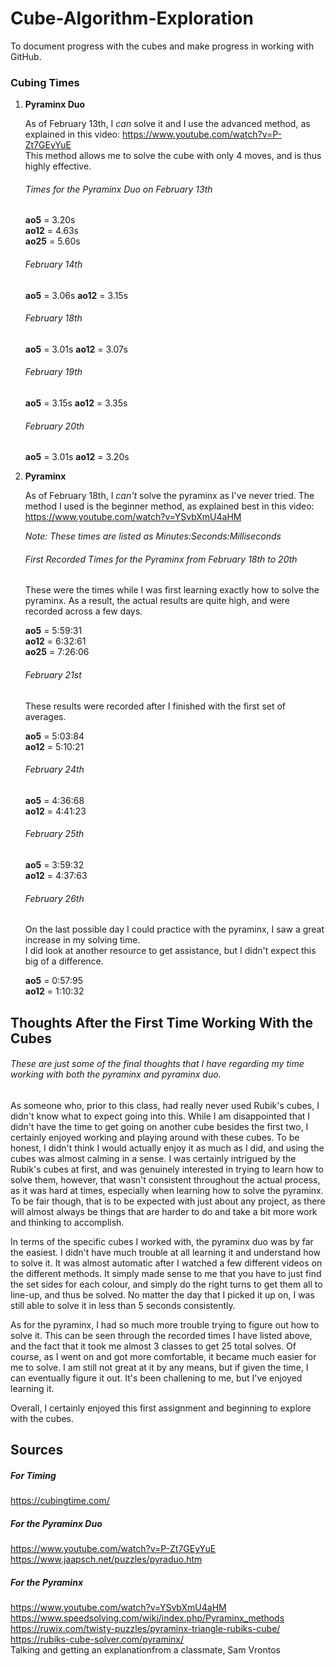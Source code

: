 # Cube-Algorithm-Exploration
To document progress with the cubes and make progress in working with GitHub.   


### **Cubing Times**

1. **Pyraminx Duo**
     
   As of February 13th, I *can* solve it and I use the advanced method, as explained in this video: https://www.youtube.com/watch?v=P-Zt7GEyYuE  
   This method allows me to solve the cube with only 4 moves, and is thus highly effective. 
   
   ###### Times for the Pyraminx Duo on February 13th
   
   **ao5** = 3.20s  
   **ao12** = 4.63s  
   **ao25** = 5.60s  
   
   ###### February 14th
   
   **ao5** = 3.06s
   **ao12** = 3.15s
   
   ###### February 18th
   
   **ao5** = 3.01s
   **ao12** = 3.07s

   ###### February 19th
   
   **ao5** = 3.15s
   **ao12** = 3.35s
   
   ###### February 20th
   
   **ao5** = 3.01s
   **ao12** = 3.20s  
         
2. **Pyraminx**

   As of February 18th, I *can't* solve the pyraminx as I've never tried.
   The method I used is the beginner method, as explained best in this video: https://www.youtube.com/watch?v=YSvbXmU4aHM
   
   *Note: These times are listed as Minutes:Seconds:Milliseconds*
   
   ###### First Recorded Times for the Pyraminx from February 18th to 20th
   
   These were the times while I was first learning exactly how to solve the pyraminx. 
   As a result, the actual results are quite high, and were recorded across a few days.  
   
   **ao5** = 5:59:31    
   **ao12** = 6:32:61     
   **ao25** = 7:26:06    

   ###### February 21st  
   
   These results were recorded after I finished with the first set of averages.  
   
   **ao5** = 5:03:84   
   **ao12** = 5:10:21    

   ###### February 24th   
   
   **ao5** = 4:36:68    
   **ao12** = 4:41:23   
   
   ###### February 25th  
    
   **ao5** = 3:59:32   
   **ao12** = 4:37:63  
   
   ###### February 26th   
   
   On the last possible day I could practice with the pyraminx, I saw a great increase in my solving time.   
   I did look at another resource to get assistance, but I didn't expect this big of a difference.    
   
   **ao5** = 0:57:95  
   **ao12** = 1:10:32  

## Thoughts After the First Time Working With the Cubes

###### These are just some of the final thoughts that I have regarding my time working with both the pyraminx and pyraminx duo. 

As someone who, prior to this class, had really never used Rubik's cubes, I didn't know what to expect going into this. While I am disappointed that I didn't have the time to get going on another cube besides the first two, I certainly enjoyed working and playing around with these cubes. To be honest, I didn't think I would actually enjoy it as much as I did, and using the cubes was almost calming in a sense. I was certainly intrigued by the Rubik's cubes at first, and was genuinely interested in trying to learn how to solve them, however, that wasn't consistent throughout the actual process, as it was hard at times, especially when learning how to solve the pyraminx. To be fair though, that is to be expected with just about any project, as there will almost always be things that are harder to do and take a bit more work and thinking to accomplish. 

In terms of the specific cubes I worked with, the pyraminx duo was by far the easiest. I didn't have much trouble at all learning it and understand how to solve it. It was almost automatic after I watched a few different videos on the different methods. It simply made sense to me that you have to just find the set sides for each colour, and simply do the right turns to get them all to line-up, and thus be solved. No matter the day that I picked it up on, I was still able to solve it in less than 5 seconds consistently. 

As for the pyraminx, I had so much more trouble trying to figure out how to solve it. This can be seen through the recorded times I have listed above, and the fact that it took me almost 3 classes to get 25 total solves. Of course, as I went on and got more comfortable, it became much easier for me to solve. I am still not great at it by any means, but if given the time, I can eventually figure it out. It's been challening to me, but I've enjoyed learning it.

Overall, I certainly enjoyed this first assignment and beginning to explore with the cubes.

  
## Sources 

##### For Timing
https://cubingtime.com/

##### For the Pyraminx Duo
https://www.youtube.com/watch?v=P-Zt7GEyYuE    
https://www.jaapsch.net/puzzles/pyraduo.htm    

##### For the Pyraminx
https://www.youtube.com/watch?v=YSvbXmU4aHM  
https://www.speedsolving.com/wiki/index.php/Pyraminx_methods   
https://ruwix.com/twisty-puzzles/pyraminx-triangle-rubiks-cube/    
https://rubiks-cube-solver.com/pyraminx/     
Talking and getting an explanationfrom a classmate, Sam Vrontos   
